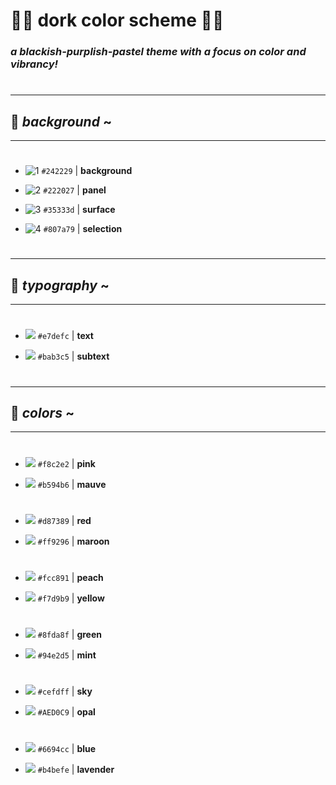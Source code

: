 # :saxophone::bug: **dork color scheme** :saxophone::bug:

 ### *a blackish-purplish-pastel theme with a focus on color and vibrancy!*
#

#
---
## :octopus: _background_ ~
---
#

* ![1](https://via.placeholder.com/20.png/242229/000000?text=+) `#242229` | **background**

* ![2](https://via.placeholder.com/20/222027/000000?text=+) `#222027` | **panel**

* ![3](https://via.placeholder.com/20/35333d/000000?text=+) `#35333d` | **surface**

* ![4](https://via.placeholder.com/20/807a79/000000?text=+) `#807a79` | **selection**

# 
---
## :bread: _typography_ ~
---
#

* ![](https://via.placeholder.com/20/E7DEFC/000000?text=+) `#e7defc` | **text**

* ![](https://via.placeholder.com/20/bab3c5/000000?text=+) `#bab3c5` | **subtext**

#
---
## :cherry_blossom: _colors_ ~
---
#

* ![](https://via.placeholder.com/20/f8c2e2/000000?text=+) `#f8c2e2` | **pink**

* ![](https://via.placeholder.com/20/B594B6/000000?text=+) `#b594b6` | **mauve**

#

* ![](https://via.placeholder.com/20/d87389/000000?text=+) `#d87389` | **red**

* ![](https://via.placeholder.com/20/ff9296/000000?text=+) `#ff9296` | **maroon**
#

* ![](https://via.placeholder.com/20/fcc891/000000?text=+) `#fcc891` | **peach**

* ![](https://via.placeholder.com/20/f7d9b9/000000?text=+) `#f7d9b9` | **yellow**

#

* ![](https://via.placeholder.com/20/8fda8f/000000?text=+) `#8fda8f` | **green**

* ![](https://via.placeholder.com/20/94e2d5/000000?text=+) `#94e2d5` | **mint**

#

* ![](https://via.placeholder.com/20/CEFDFF/000000?text=+) `#cefdff` | **sky**

* ![](https://via.placeholder.com/20/AED0C9/000000?text=+) `#AED0C9` | **opal**

#

* ![](https://via.placeholder.com/20/6694CC/000000?text=+) `#6694cc` | **blue**

* ![](https://via.placeholder.com/20/b4befe/000000?text=+) `#b4befe` | **lavender**
